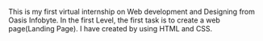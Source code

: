 This is my first virtual internship on Web development and Designing from Oasis Infobyte.
In the first Level, the first task is to create a web page(Landing Page). I have created by using HTML and CSS.
